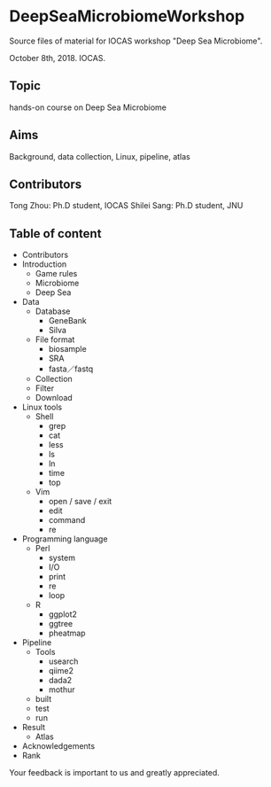 # DeepSeaMicrobiomeWorkshop

Source files of material for IOCAS workshop "Deep Sea Microbiome".

October 8th, 2018. IOCAS.


## Topic

hands-on course on Deep Sea Microbiome


## Aims

Background, data collection, Linux, pipeline, atlas


## Contributors

Tong Zhou: Ph.D student, IOCAS
Shilei Sang: Ph.D student, JNU

## Table of content
- Contributors
- Introduction
  - Game rules
  - Microbiome
  - Deep Sea
- Data
  - Database
    - GeneBank
    - Silva
  - File format
    - biosample
    - SRA
    - fasta／fastq
  - Collection
  - Filter
  - Download
- Linux tools
  - Shell
    - grep
    - cat
    - less
    - ls
    - ln
    - time
    - top
  - Vim
    - open / save / exit
    - edit
    - command
    - re
- Programming language
  - Perl
    - system
    - I/O
    - print
    - re
    - loop
  - R
    - ggplot2
    - ggtree
    - pheatmap
- Pipeline
  - Tools
    - usearch
    - qiime2
    - dada2
    - mothur
  - built
  - test
  - run
- Result
  - Atlas
- Acknowledgements
- Rank

Your feedback is important to us and greatly appreciated.
